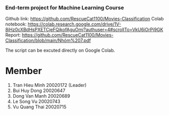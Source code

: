 ### End-term project for Machine Learning Course

Github link: https://github.com/RescueCat1100/Movies-Classification
Colab notebook: https://colab.research.google.com/drive/1V-8iHz0cXBdHsPXETCjeFQikofAguOmj?authuser=4#scrollTo=VkU6iOrPj9GK
Report: https://github.com/RescueCat1100/Movies-Classification/blob/main/Nhóm%207.pdf

The script can be excuted directly on Google Colab.

# Member

1. Tran Hieu Minh 20020172 (Leader)
2. Bui Huy Dong 20020647
3. Dong Van Manh 20020689
4. Le Song Vu 20020743
5. Vu Quang Thai 20020715
